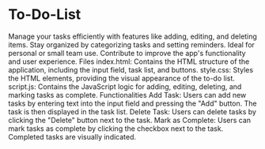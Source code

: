 # To-Do-List
Manage your tasks efficiently with features like adding, editing, and deleting items. Stay organized by categorizing tasks and setting reminders. Ideal for personal or small team use. Contribute to improve the app's functionality and user experience.
Files
index.html: Contains the HTML structure of the application, including the input field, task list, and buttons.
style.css: Styles the HTML elements, providing the visual appearance of the to-do list.
script.js: Contains the JavaScript logic for adding, editing, deleting, and marking tasks as complete.
Functionalities
Add Task: Users can add new tasks by entering text into the input field and pressing the "Add" button. The task is then displayed in the task list.
Delete Task: Users can delete tasks by clicking the "Delete" button next to the task.
Mark as Complete: Users can mark tasks as complete by clicking the checkbox next to the task. Completed tasks are visually indicated.
